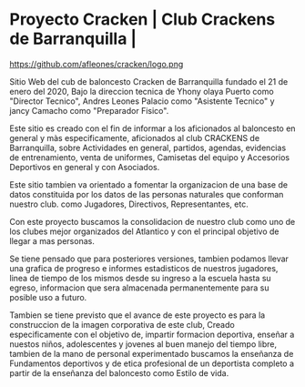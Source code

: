 # Proyecto Cracken | Club Crackens de Barranquilla |

https://github.com/afleones/cracken/logo.png

Sitio Web del cub de baloncesto Cracken de Barranquilla fundado el 21 de enero del 2020, Bajo la direccion tecnica de Yhony olaya Puerto como "Director Tecnico", Andres Leones Palacio como "Asistente Tecnico" y jancy Camacho como "Preparador Fisico".

Este sitio es creado con el fin de informar a los aficionados al baloncesto en general y màs especificamente, aficionados al club CRACKENS de Barranquilla, sobre Actividades en general, partidos, agendas, evidencias de entrenamiento, venta de uniformes, Camisetas del equipo y Accesorios Deportivos en general y con Asociados.

Este sitio tambien va orientado a fomentar la organizacion de una base de datos constituida por los datos de las personas naturales que conforman nuestro club. como Jugadores, Directivos, Representantes, etc.

Con este proyecto buscamos la consolidacion de nuestro club como uno de los clubes mejor organizados del Atlantico y con el principal objetivo de llegar a mas personas.

Se tiene pensado que para posteriores versiones, tambien podamos llevar una grafica de progreso e informes estadisticos de nuestros jugadores, linea de tiempo de los mismos desde su ingreso a la escuela hasta su egreso, informacion que sera almacenada permanentemente para su posible uso a futuro.

Tambien se tiene previsto que el avance de este proyecto es para la construccion de la imagen corporativa de este club, Creado especificamente con el objetivo de, impartir formacion deportiva, enseñar a nuestos niños, adolescentes y jovenes al buen manejo del tiempo libre, tambien de la mano de personal experimentado buscamos la enseñanza de Fundamentos deportivos y de etica profesional de un deportista completo a partir de la enseñanza del baloncesto como Estilo de vida.


